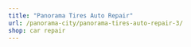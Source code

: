 ```yaml
---
title: "Panorama Tires Auto Repair"
url: /panorama-city/panorama-tires-auto-repair-3/
shop: car repair
---
```

